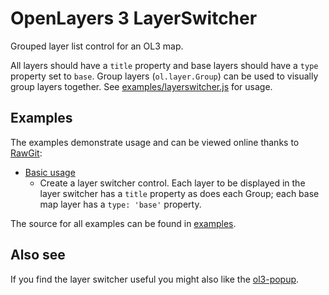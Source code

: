# OpenLayers 3 LayerSwitcher

Grouped layer list control for an OL3 map.

All layers should have a `title` property and base layers should have a `type` property set to `base`. Group layers (`ol.layer.Group`) can be used to visually group layers together. See [examples/layerswitcher.js](examples/layerswitcher.js) for usage.

## Examples

The examples demonstrate usage and can be viewed online thanks to [RawGit](http://rawgit.com/):

* [Basic usage](https://rawgit.com/ca0v/ol3-layerswitcher/master/examples/rawgit.html?run=./layerswitcher)
    * Create a layer switcher control. Each layer to be displayed in the layer switcher has a `title` property as does each Group; each base map layer has a `type: 'base'` property.

The source for all examples can be found in [examples](examples).

## Also see

If you find the layer switcher useful you might also like the
[ol3-popup](https://github.com/walkermatt/ol3-popup).


